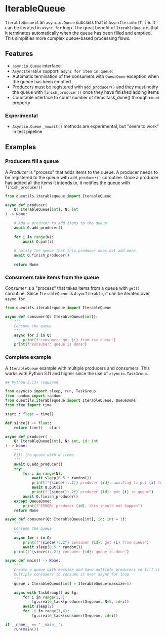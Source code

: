 # IterableQueue

`IterableQueue` is an `asyncio.Queue` subclass that is `AsyncIterable[T]` i.e. it can be 
iterated in `async for` loop. The great benefit of `IterableQueue` is that it terminates automatically when the queue has been filled and emptied. This simplifies more complex queue-based processing flows.
    
## Features

- `asyncio.Queue` interface
- `AsyncIterable` support: `async for item in queue:`
- Automatic termination of the consumers with `QueueDone` exception when the queue has been emptied 
- Producers must be registered with `add_producer()` and they must notify the queue
  with `finish_producer()` once they have finished adding items 
- Countable interface to count number of items task_done() through `count` property

### Experimental

- `Asyncio.Queue` `_nowait()` methods are experimental, but "seem to work" in test pipeline


## Examples

### Producers fill a queue

A *Producer* is "process" that adds items to the queue. A producer needs to be registered to the queue with `add_producer()` coroutine. Once a producer has added all the items it intends to, it notifies the queue with `finish_producer()`

```python
from queutils.iterablequeue import IterableQueue

async def producer(
    Q: IterableQueue[int], N: int
) -> None:

    # Add a producer to add items to the queue
    await Q.add_producer()
    
    for i in range(N):
        await Q.put(i)
    
    # notify the queue that this producer does not add more
    await Q.finish_producer()
    
    return None
```

### Consumers take items from the queue

*Consumer* is a "process" that takes items from a queue with `get()` coroutine. Since `IterableQueue` is `AsyncIterable`, it can be iterated over `async for`.

```python
from queutils.iterablequeue import IterableQueue

async def consumer(Q: IterableQueue[int]):
    """
    Consume the queue
    """
    async for i in Q:
        print(f"consumer: got {i} from the queue")        
    print(f"consumer: queue is done")
```

###  Complete example 

A `IterableQueue` example with multiple producers and consumers. This works with Python 3.11 and higher since the use of `asyncio.TaskGroup`.  

```python
## Python 3.11+ required 

from asyncio import sleep, run, TaskGroup
from random import random
from queutils.iterablequeue import IterableQueue, QueueDone
from time import time

start : float = time()

def since() -> float:
    return time() - start

async def producer(
    Q: IterableQueue[int], N: int, id: int
) -> None:
    """
    Fill the queue with N items
    """
    await Q.add_producer()
    try:
        for i in range(N):
            await sleep(0.5 * random())
            print(f"{since():.2f} producer {id}: awaiting to put {i} to queue")
            await Q.put(i)
            print(f"{since():.2f} producer {id}: put {i} to queue")
        await Q.finish_producer()
    except QueueDone:
        print(f"ERROR: producer {id}, this should not happen")
    return None

async def consumer(Q: IterableQueue[int], id: int = 1):
    """
    Consume the queue
    """
    async for i in Q:
        print(f"{since():.2f} consumer {id}: got {i} from queue")
        await sleep(0.5 * random())
    print(f"{since():.2f} consumer {id}: queue is done")

async def main() -> None:
    """
    Create a queue with maxsize and have multiple producers to fill it and 
    multiple consumers to consume it over async for loop
    """
    queue : IterableQueue[int] = IterableQueue(maxsize=5)

    async with TaskGroup() as tg:
        for i in range(1,3):
            tg.create_task(producer(Q=queue, N=5, id=i))
        await sleep(2)
        for  i in range(1,4):
            tg.create_task(consumer(Q=queue, id=i))

if __name__ == "__main__":
    run(main())

```